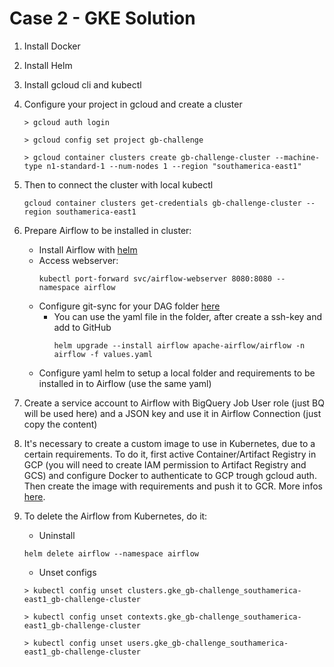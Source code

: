 # Case 2 - GKE Solution

1. Install Docker

2. Install Helm

3. Install gcloud cli and kubectl

4. Configure your project in gcloud and create a cluster

    ```
    > gcloud auth login

    > gcloud config set project gb-challenge

    > gcloud container clusters create gb-challenge-cluster --machine-type n1-standard-1 --num-nodes 1 --region "southamerica-east1"
    ```

5. Then to connect the cluster with local kubectl
    ```
    gcloud container clusters get-credentials gb-challenge-cluster --region southamerica-east1
    ```

6. Prepare Airflow to be installed in cluster:
   - Install Airflow with [helm](https://airflow.apache.org/docs/helm-chart/stable/index.html)
   - Access webserver:
        ```
        kubectl port-forward svc/airflow-webserver 8080:8080 --namespace airflow
        ```
   - Configure git-sync for your DAG folder [here](https://airflow.apache.org/docs/helm-chart/stable/manage-dags-files.html)
     - You can use the yaml file in the folder, after create a ssh-key and add to GitHub
        ```
        helm upgrade --install airflow apache-airflow/airflow -n airflow -f values.yaml
        ```
   - Configure yaml helm to setup a local folder and requirements to be installed in to Airflow (use the same yaml)

7. Create a service account to Airflow with BigQuery Job User role (just BQ will be used here) and a JSON key and use it in Airflow Connection (just copy the content)

8. It's necessary to create a custom image to use in Kubernetes, due to a certain requirements. To do it, first active Container/Artifact Registry in GCP (you will need to create IAM permission to Artifact Registry and GCS) and configure Docker to authenticate to GCP trough gcloud auth. Then create the image with requirements and push it to GCR. More infos [here](https://cloud.google.com/container-registry/docs/pushing-and-pulling?hl=pt-br).

9. To delete the Airflow from Kubernetes, do it:
   - Uninstall 
    ```
    helm delete airflow --namespace airflow
    ```
   - Unset configs
    ```
    > kubectl config unset clusters.gke_gb-challenge_southamerica-east1_gb-challenge-cluster

    > kubectl config unset contexts.gke_gb-challenge_southamerica-east1_gb-challenge-cluster

    > kubectl config unset users.gke_gb-challenge_southamerica-east1_gb-challenge-cluster
    ``` 